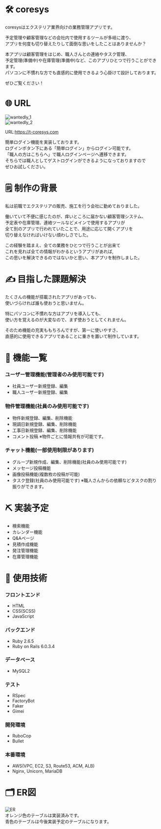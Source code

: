 # 🛠 coresys
coresysはエクステリア業界向けの業務管理アプリです。  
  
予定管理や顧客管理などの会社内で使用するツールが多岐に渡り、  
アプリを何度も切り替えたりして面倒な思いをしたことはありませんか？  
  
本アプリは顧客管理をはじめ、職人さんとの連絡やタスク管理、  
予定管理(準備中)や在庫管理(準備中)など、このアプリひとつで行うことができます。  
パソコンに不慣れな方でも直感的に使用できるよう心掛けて設計しております。  
  
ぜひご覧ください！

# 🌐 URL
![wantedly_1](https://user-images.githubusercontent.com/75982790/109946157-4a5b0480-7d1b-11eb-8133-0d07086069f8.gif)  
![wantedly_2](https://user-images.githubusercontent.com/75982790/109949475-bb4feb80-7d1e-11eb-9f1c-256554e701a9.gif)  
  
URL:https://t-coresys.com  
  
簡単ログイン機能を実装しております。  
ログインボタン下にある「簡単ログイン」からログイン可能です。  
「職人の方はこちらへ」で職人ログインページへ遷移できます。  
そちらでは職人としてゲストログインができるようになっておりますので  
ぜひお試しください。

# 🗒 制作の背景
私は前職でエクステリアの販売、施工を行う会社に勤めておりました。  
  
働いていて不便に感じたのが、痒いところに届かない顧客管理システム、  
予定表や在庫管理、連絡ツールなどメインで使用するアプリが  
全て別のアプリで行われていたことで、用途に応じて開くアプリを  
切り替えなければいけない煩わしさでした。  
  
この経験を踏まえ、全ての業務をひとつで行うことが出来て  
これを見れば全ての情報がわかるというアプリがあれば,  
この思いを解決できるのではないかと思い、本アプリを制作しました。

# ✍️ 目指した課題解決
たくさんの機能が搭載されたアプリがあっても、  
使いづらければ誰も使おうと思いません。  
  
特にパソコンに不慣れな方はアプリを導入しても、  
使い方を覚えるのが大変なので、まず使おうとしてくれません。
  
そのため機能の充実ももちろんですが、第一に使いやすさ、  
直感的に使用できるアプリであることに重きを置いて制作しています。

# 🔩 機能一覧
### ユーザー管理機能(管理者のみ使用可能です)
 - 社員ユーザー新規登録、編集
 - 職人ユーザー新規登録、編集
### 物件管理機能(社員のみ使用可能です)
 - 物件新規登録、編集、削除機能
 - 現調日新規登録、編集、削除機能
 - 工事日新規登録、編集、削除機能
 - コメント投稿 ※物件ごとに情報共有が可能です。
### チャット機能(一部使用制限があります)
 - グループ新規作成、編集、削除機能(社員のみ使用可能です)
 - メッセージ投稿機能
 - 画像投稿機能(複数枚の投稿が可能)
 - タスク登録(社員のみ使用可能です) ※職人さんからの依頼などタスクの割り振りができます。

# ⛏ 実装予定
 - 検索機能
 - カレンダー機能
 - Q&Aページ
 - 見積作成機能
 - 発注管理機能
 - 在庫管理機能

# 📖 使用技術
### フロントエンド
 - HTML
 - CSS(SCSS)
 - JavaScript
### バックエンド
 - Ruby 2.6.5
 - Ruby on Rails 6.0.3.4
### データベース
 - MySQL2
### テスト
 - RSpec
 - FactoryBot
 - Faker
 - Gimei
### 開発環境
 - RuboCop
 - Bullet
### 本番環境
 - AWS(VPC, EC2, S3, Route53, ACM, ALB)
 - Nginx, Unicorn, MariaDB

# 🗂 ER図
![ER](https://user-images.githubusercontent.com/75982790/109944704-d66c2c80-7d19-11eb-9732-b8a7ec609b10.png)  
オレンジ色のテーブルは実装済みです。  
青色のテーブルは今後実装予定のテーブルになります。